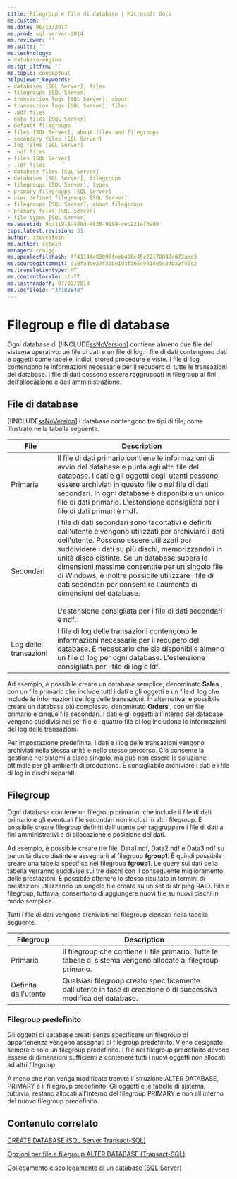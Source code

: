 ```yaml
---
title: Filegroup e file di database | Microsoft Docs
ms.custom: ''
ms.date: 06/13/2017
ms.prod: sql-server-2014
ms.reviewer: ''
ms.suite: ''
ms.technology:
- database-engine
ms.tgt_pltfrm: ''
ms.topic: conceptual
helpviewer_keywords:
- databases [SQL Server], files
- filegroups [SQL Server]
- transaction logs [SQL Server], about
- transaction logs [SQL Server], files
- .mdf files
- data files [SQL Server]
- default filegroups
- files [SQL Server], about files and filegroups
- secondary files [SQL Server]
- log files [SQL Server]
- .ndf files
- files [SQL Server]
- .ldf files
- database files [SQL Server]
- databases [SQL Server], filegroups
- filegroups [SQL Server], types
- primary filegroups [SQL Server]
- user-defined filegroups [SQL Server]
- filegroups [SQL Server], about filegroups
- primary files [SQL Server]
- file types [SQL Server]
ms.assetid: 9ca11918-480d-4838-9198-cec221ef6ad0
caps.latest.revision: 31
author: stevestein
ms.author: sstein
manager: craigg
ms.openlocfilehash: ff4114fe83098feeb490c45c72178047c072aec3
ms.sourcegitcommit: c18fadce27f330e1d4f36549414e5c84ba2f46c2
ms.translationtype: MT
ms.contentlocale: it-IT
ms.lasthandoff: 07/02/2018
ms.locfileid: "37182848"
---
```

# <a name="database-files-and-filegroups"></a>Filegroup e file di database
  Ogni database di [!INCLUDE[ssNoVersion](../../includes/ssnoversion-md.md)] contiene almeno due file del sistema operativo: un file di dati e un file di log. I file di dati contengono dati e oggetti come tabelle, indici, stored procedure e viste. I file di log contengono le informazioni necessarie per il recupero di tutte le transazioni del database. I file di dati possono essere raggruppati in filegroup ai fini dell'allocazione e dell'amministrazione.  
  
## <a name="database-files"></a>File di database  
 [!INCLUDE[ssNoVersion](../../includes/ssnoversion-md.md)] i database contengono tre tipi di file, come illustrato nella tabella seguente.  
  
|File|Description|  
|----------|-----------------|  
|Primaria|Il file di dati primario contiene le informazioni di avvio del database e punta agli altri file del database. I dati e gli oggetti degli utenti possono essere archiviati in questo file o nei file di dati secondari. In ogni database è disponibile un unico file di dati primario. L'estensione consigliata per i file di dati primari è mdf.|  
|Secondari|I file di dati secondari sono facoltativi e definiti dall'utente e vengono utilizzati per archiviare i dati dell'utente. Possono essere utilizzati per suddividere i dati su più dischi, memorizzandoli in unità disco distinte. Se un database supera le dimensioni massime consentite per un singolo file di Windows, è inoltre possibile utilizzare i file di dati secondari per consentire l'aumento di dimensioni del database.<br /><br /> L'estensione consigliata per i file di dati secondari è ndf.|  
|Log delle transazioni|I file di log delle transazioni contengono le informazioni necessarie per il recupero del database. È necessario che sia disponibile almeno un file di log per ogni database. L'estensione consigliata per i file di log è ldf.|  
  
 Ad esempio, è possibile creare un database semplice, denominato **Sales** , con un file primario che include tutti i dati e gli oggetti e un file di log che include le informazioni del log delle transazioni. In alternativa, è possibile creare un database più complesso, denominato **Orders** , con un file primario e cinque file secondari. I dati e gli oggetti all'interno del database vengono suddivisi nei sei file e i quattro file di log includono le informazioni del log delle transazioni.  
  
 Per impostazione predefinita, i dati e i log delle transazioni vengono archiviati nella stessa unità e nello stesso percorso. Ciò consente la gestione nei sistemi a disco singolo, ma può non essere la soluzione ottimale per gli ambienti di produzione. È consigliabile archiviare i dati e i file di log in dischi separati.  
  
## <a name="filegroups"></a>Filegroup  
 Ogni database contiene un filegroup primario, che include il file di dati primario e gli eventuali file secondari non inclusi in altri filegroup. È possibile creare filegroup definiti dall'utente per raggruppare i file di dati a fini amministrativi e di allocazione e posizione dei dati.  
  
 Ad esempio, è possibile creare tre file, Data1.ndf, Data2.ndf e Data3.ndf su tre unità disco distinte e assegnarli al filegroup **fgroup1**. È quindi possibile creare una tabella specifica nel filegroup **fgroup1**. Le query sui dati della tabella verranno suddivise sui tre dischi con il conseguente miglioramento delle prestazioni. È possibile ottenere lo stesso risultato in termini di prestazioni utilizzando un singolo file creato su un set di striping RAID. File e filegroup, tuttavia, consentono di aggiungere nuovi file su nuovi dischi in modo semplice.  
  
 Tutti i file di dati vengono archiviati nei filegroup elencati nella tabella seguente.  
  
|Filegroup|Description|  
|---------------|-----------------|  
|Primaria|Il filegroup che contiene il file primario. Tutte le tabelle di sistema vengono allocate al filegroup primario.|  
|Definita dall'utente|Qualsiasi filegroup creato specificamente dall'utente in fase di creazione o di successiva modifica del database.|  
  
### <a name="default-filegroup"></a>Filegroup predefinito  
 Gli oggetti di database creati senza specificare un filegroup di appartenenza vengono assegnati al filegroup predefinito. Viene designato sempre e solo un filegroup predefinito. I file nel filegroup predefinito devono essere di dimensioni sufficienti a contenere tutti i nuovi oggetti non allocati ad altri filegroup.  
  
 A meno che non venga modificato tramite l'istruzione ALTER DATABASE, PRIMARY è il filegroup predefinito. Gli oggetti e le tabelle di sistema, tuttavia, restano allocati all'interno del filegroup PRIMARY e non all'interno del nuovo filegroup predefinito.  
  
## <a name="related-content"></a>Contenuto correlato  
 [CREATE DATABASE &#40;SQL Server Transact-SQL&#41;](/sql/t-sql/statements/create-database-sql-server-transact-sql)  
  
 [Opzioni per file e filegroup ALTER DATABASE &#40;Transact-SQL&#41;](/sql/t-sql/statements/alter-database-transact-sql-file-and-filegroup-options)  
  
 [Collegamento e scollegamento di un database &#40;SQL Server&#41;](database-detach-and-attach-sql-server.md)  
  
  
